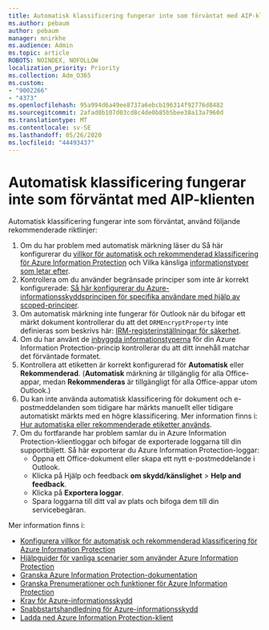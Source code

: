 ```yaml
---
title: Automatisk klassificering fungerar inte som förväntat med AIP-klienten
ms.author: pebaum
author: pebaum
manager: mnirkhe
ms.audience: Admin
ms.topic: article
ROBOTS: NOINDEX, NOFOLLOW
localization_priority: Priority
ms.collection: Adm_O365
ms.custom:
- "9002266"
- "4373"
ms.openlocfilehash: 95a994d6a49ee8737a6ebcb196314f92776d8482
ms.sourcegitcommit: 2afad0b107d03cd8c4de0b85b5bee38a13a7960d
ms.translationtype: MT
ms.contentlocale: sv-SE
ms.lasthandoff: 05/26/2020
ms.locfileid: "44493437"
---
```

# <a name="automatic-classification-not-behaving-as-expected-with-the-aip-client"></a>Automatisk klassificering fungerar inte som förväntat med AIP-klienten

Automatisk klassificering fungerar inte som förväntat, använd följande rekommenderade riktlinjer:

1. Om du har problem med automatisk märkning läser du Så här konfigurerar du [villkor för automatisk och rekommenderad klassificering för Azure Information Protection](https://docs.microsoft.com/azure/information-protection/configure-policy-classification) och Vilka känsliga [informationstyper som letar efter](https://docs.microsoft.com/office365/securitycompliance/what-the-sensitive-information-types-look-for).
2. Kontrollera om du använder begränsade principer som inte är korrekt konfigurerade: [Så här konfigurerar du Azure-informationsskyddsprincipen för specifika användare med hjälp av scoped-principer](https://docs.microsoft.com/azure/information-protection/configure-policy-scope).
3. Om automatisk märkning inte fungerar för Outlook när du bifogar ett märkt dokument kontrollerar du att det `DRMEncryptProperty` inte definieras som beskrivs här: [IRM-registerinställningar för säkerhet](https://docs.microsoft.com/deployoffice/security/protect-sensitive-messages-and-documents-by-using-irm-in-office#office-2016-irm-registry-key-options).
4. Om du har använt de [inbyggda informationstyperna](https://support.office.com/article/What-the-sensitive-information-types-look-for-fd505979-76be-4d9f-b459-abef3fc9e86b) för din Azure Information Protection-princip kontrollerar du att ditt innehåll matchar det förväntade formatet.
5. Kontrollera att etiketten är korrekt konfigurerad för **Automatisk** eller **Rekommenderad**. (**Automatisk** märkning är tillgänglig för alla Office-appar, medan **Rekommenderas** är tillgängligt för alla Office-appar utom Outlook.)
6. Du kan inte använda automatisk klassificering för dokument och e-postmeddelanden som tidigare har märkts manuellt eller tidigare automatiskt märkts med en högre klassificering.  Mer information finns i: [Hur automatiska eller rekommenderade etiketter används](https://docs.microsoft.com/azure/information-protection/configure-policy-classification#how-automatic-or-recommended-labels-are-applied).
7. Om du fortfarande har problem samlar du in Azure Information Protection-klientloggar och bifogar de exporterade loggarna till din supportbiljett. Så här exporterar du Azure Information Protection-loggar:
    - Öppna ett Office-dokument eller skapa ett nytt e-postmeddelande i Outlook.
    - Klicka på Hjälp och feedback **om skydd/känslighet**  >  **Help and feedback**.
    - Klicka på **Exportera loggar**.
    - Spara loggarna till ditt val av plats och bifoga dem till din servicebegäran.

Mer information finns i:

- [Konfigurera villkor för automatisk och rekommenderad klassificering för Azure Information Protection](https://docs.microsoft.com/azure/information-protection/configure-policy-classification)
- [Hjälpguider för vanliga scenarier som använder Azure Information Protection](https://docs.microsoft.com/azure/information-protection/how-to-guides)
- [Granska Azure Information Protection-dokumentation](https://docs.microsoft.com/azure/information-protection/what-is-information-protection)
- [Granska Prenumerationer och funktioner för Azure Information Protection](https://azure.microsoft.com/pricing/details/information-protection)
- [Krav för Azure-informationsskydd](https://docs.microsoft.com/azure/information-protection/get-started/requirements)
- [Snabbstartshandledning för Azure-informationsskydd](https://docs.microsoft.com/azure/information-protection/get-started/infoprotect-quick-start-tutorial)
- [Ladda ned Azure Information Protection-klient](https://www.microsoft.com/download/details.aspx?id=53018)
